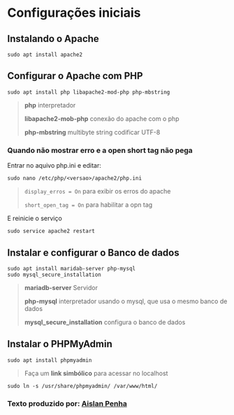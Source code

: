 # Configurações iniciais
## Instalando o Apache
```
sudo apt install apache2
```
## Configurar o Apache com PHP
```
sudo apt install php libapache2-mod-php php-mbstring
```
>
>**php** interpretador
>
>**libapache2-mob-php** conexão do apache com o php
>
>**php-mbstring** multibyte string codificar UTF-8
### Quando não mostrar erro e a open short tag não pega
Entrar no aquivo php.ini e editar:
```
sudo nano /etc/php/<versao>/apache2/php.ini
```
> `display_erros = On` para exibir os erros do apache
> 
> `short_open_tag = On` para habilitar a opn tag

E reinicie o serviço
```
sudo service apache2 restart
```
## Instalar e configurar o Banco de dados
```
sudo apt install maridab-server php-mysql
sudo mysql_secure_installation
```
>
>**mariadb-server** Servidor
>
>**php-mysql** interpretador usando o mysql, que usa o mesmo banco de dados
>
>**mysql_secure_installation** configura o banco de dados
>
## Instalar o PHPMyAdmin
```
sudo apt install phpmyadmin
```
>Faça um **link simbólico** para acessar no localhost
```
sudo ln -s /usr/share/phpmyadmin/ /var/www/html/
```
### Texto produzido por: [Aislan Penha](https://github.com/AislanPenha)
